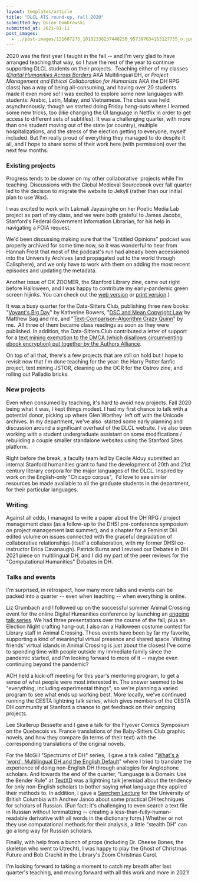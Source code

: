 ```yaml
---
layout: templates/article
title: "DLCL ATS round-up, fall 2020"
submitted_by: Quinn Dombrowski
submitted_at: 2021-01-11
post_images:
  - ../post-images/131687275_10102336237448250_957397634163127735_o.jpg
---
```


2020 was the first year I taught in the fall -- and I'm very glad to have arranged teaching that way, so I have the rest of the year to continue supporting DLCL students on their projects.  Teaching either of my classes ([*Digital Humanities Across Borders*](https://github.com/quinnanya/dlcl204) AKA Multilingual DH, or *Project Management and Ethical Collaboration for Humanists* AKA the DH RPG class) has a way of being all-consuming, and having over 20 students  made it even more so! I was excited to explore some new languages with students: Arabic, Latin, Malay, and Vietnamese. The class was held asynchronously, though we started doing Friday hang-outs where I learned some new tricks, too (like changing the UI language in Netflix in order to get access to different sets of subtitles). It was a challenging quarter, with more than one student moving out of the state (or country), multiple hospitalizations, and the stress of the election getting to everyone, myself included. But I'm really proud of everything they managed to do despite it all, and I hope to share some of their work here (with permission) over the next few months.


### Existing projects


Progress tends to be slower on my other collaborative  projects while I'm teaching. Discussions with the Global Medieval Sourcebook over fall quarter led to the decision to migrate the website to Jekyll (rather than our initial plan to use Wax).


I was excited to work with Lakmali Jayasinghe on her Poetic Media Lab project as part of my class, and we were both grateful to James Jacobs, Stanford's Federal Government Information Librarian, for his help in navigating a FOIA request.


We'd been discussing making sure that the "Entitled Opinions" podcast was properly archived for some time now, so it was wonderful to hear from Hannah Frost that most of the podcast's run had already been accessioned into the University Archives (and propagated out to the world through Calisphere), and we only have to work with them on adding the most recent episodes and updating the metadata.


Another issue of OK ZOOMER, the Stanford Library zine, came out right before Halloween, and I was happy to contribute my early-pandemic green screen hijinks. You can check out the [web version](https://drive.google.com/file/d/1yRuvqEUEM4ZLztuCJchzO2S8UvOfXNGC/view) or [print version](https://drive.google.com/file/d/1jwal2InN83wjozhumKyGKXv9DXeqTOO8/view).)


It was a busy quarter for the Data-Sitters Club, publishing three new books: "[Voyant's Big Day](https://datasittersclub.github.io/site/dsc6/)" by Katherine Bowers, "[DSC and Mean Copyright Law](https://datasittersclub.github.io/site/dsc7/) by Matthew Sag and me, and "[Text-Comparison-Algorithm Crazy Quinn](https://datasittersclub.github.io/site/dsc8/)" by me.  All three of them became class readings as soon as they were published. In addition, the Data-Sitters Club contributed a letter of support for a [text mining exemption to the DMCA (which disallows circumventing ebook encryption) put together by the Authors Alliance](https://www.authorsalliance.org/2020/12/15/authors-alliance-files-comment-in-support-of-new-exemption-to-section-1201-of-the-dmca-to-enable-text-and-data-mining-research/).


On top of all that, there's a few projects that are still on hold but I hope to revisit now that I'm done teaching for the year: the Harry Potter fanfic project, text mining JSTOR, cleaning up the OCR for the Ostrov zine, and rolling out Palladio bricks.


### New projects


Even when consumed by teaching, it's hard to avoid new projects. Fall 2020 being what it was, I kept things modest. I had my first chance to talk with a potential donor, picking up where Glen Worthey  left off with the Unicode archives. In my department, we've also  started some early planning and discussion around a significant overhaul of the DLCL website. I've also been working with a student undergraduate assistant on some modifications / rebuilding a couple smaller standalone websites using the Stanford Sites platform.


Right before the break, a faculty team led by Cécile Alduy submitted an internal Stanford humanities grant to fund the development of 20th and 21st century literary corpora for the major languages of the DLCL. Inspired by work on the English-only "Chicago corpus",  I'd love to see similar resources be made available to all the graduate students in the department, for their particular languages.


### Writing


Against all odds, I managed to write a paper about the DH RPG / project management class (as a follow-up to the DHSI pre-conference symposium on project management last summer), and a chapter for a Feminist DH edited volume on issues connected with the graceful degradation of collaborative relationships (itself a collaboration, with my former DHSI co-instructor Erica Cavanaugh). Patrick Burns and I revised our Debates in DH 2021 piece on multilingual DH, and I did my part of the peer reviews for the "Computational Humanities" Debates in DH.


### Talks and events


I'm surprised, in retrospect, how many more talks and events can be packed into a quarter -- even when teaching -- when everything is online.


Liz Grumbach and I followed up on the successful summer Animal Crossing event for the online Digital Humanities conference by launching an [ongoing talk series](https://digitalhumanities.stanford.edu/acndh). We had three presentations over the course of the fall, plus an Election Night crafting hang-out. I also ran a Halloween costume contest for Library staff in Animal Crossing. These events have been by far my favorite, supporting a kind of meaningful virtual presence and shared space. Visiting friends' virtual islands in Animal Crossing is just about the closest I've come to spending time with people outside my immediate family since the pandemic started, and I'm looking forward to more of it -- maybe even continuing beyond the pandemic?


ACH held a kick-off meeting for this year's mentoring program, to get a sense of what people were most interested in. The answer seemed to be "everything, including experimental things", so we're planning a varied program to see what ends up working best. More locally, we've continued running the CESTA lightning talk series, which gives members of the CESTA DH community at Stanford a chance to get feedback on their ongoing projects.


Lee Skallerup Bessette and I gave a talk for the Flyover Comics Symposium on the Quebecois vs. France translations of the Baby-Sitters Club graphic novels, and how they compare (in terms of their text) with the corresponding translations of the original novels.


For the McGill "Spectrums of DH" series,  I gave a talk called "[What's a 'word': Multilingual DH and the English Default](http://quinndombrowski.com/?q=blog/2020/10/15/whats-word-multilingual-dh-and-english-default)" where I tried to translate the experience of doing non-English DH through analogies for Anglophone scholars. And towards the end of the quarter, "Language is a Domain: Use the Bender Rule" at [TextXD](https://www.textxd.org/program/agenda/) was a lightning talk jeremiad about the tendency for only non-English scholars to bother saying what language they applied their methods to. In addition, I gave a [Sawchen Lecture](https://cenes.ubc.ca/news-events/sawchen-lecture-series/) for the University of British Columbia with Andrew Janco about some practical DH techniques for scholars of Russian. (Fun fact: it's challenging to even search a text file in Russian without lemmatizing -- creating a less-than-fully-human-readable derivative with all words in the dictionary form.) Whether or not they use computational methods for their analysis, a little "stealth DH" can go a long way for Russian scholars.


Finally, with help from a bunch of props (including Dr. Cheese Bones, the skeleton who went to Utrecht), I was happy to play the Ghost of Christmas Future and Bob Crachit in the Library's Zoom Christmas Carol.


I'm looking forward to taking a moment to catch my breath after last quarter's teaching, and moving forward with all this work and more in 2021!


